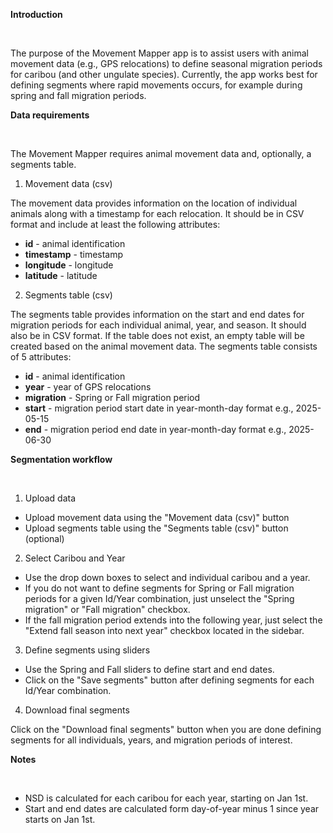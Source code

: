 **Introduction**

<br>

The purpose of the Movement Mapper app is to assist users with animal movement data (e.g., GPS relocations) to define seasonal migration periods for caribou (and other ungulate species). Currently, the app works best for defining segments where rapid movements occurs, for example during spring and fall migration periods.

**Data requirements**

<br>

The Movement Mapper requires animal movement data and, optionally, a segments table.

1. Movement data (csv)

The movement data provides information on the location of individual animals along with a timestamp for each relocation. It should be in CSV format and include at least the following attributes:

- **id** - animal identification
- **timestamp** - timestamp
- **longitude** - longitude
- **latitude** - latitude

2. Segments table (csv)

The segments table provides information on the start and end dates for migration periods for each individual animal, year, and season. It should also be in CSV format. If the table does not exist, an empty table will be created based on the animal movement data. The segments table consists of 5 attributes:

- **id** - animal identification
- **year** - year of GPS relocations
- **migration** - Spring or Fall migration period
- **start** - migration period start date in year-month-day format e.g., 2025-05-15
- **end** - migration period end date in year-month-day format e.g., 2025-06-30

**Segmentation workflow**

<br>

1. Upload data

- Upload movement data using the "Movement data (csv)" button
- Upload segments table using the "Segments table (csv)" button (optional)

2. Select Caribou and Year

- Use the drop down boxes to select and individual caribou and a year.
- If you do not want to define segments for Spring or Fall migration periods for a given Id/Year combination, just unselect the "Spring migration" or "Fall migration" checkbox.
- If the fall migration period extends into the following year, just select the "Extend fall season into next year" checkbox located in the sidebar.

3. Define segments using sliders

- Use the Spring and Fall sliders to define start and end dates.
- Click on the "Save segments" button after defining segments for each Id/Year combination.

4. Download final segments

Click on the "Download final segments" button when you are done defining segments for all individuals, years, and migration periods of interest.


**Notes**

<br>

- NSD is calculated for each caribou for each year, starting on Jan 1st.
- Start and end dates are calculated form day-of-year minus 1 since year starts on Jan 1st.
